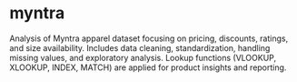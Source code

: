 # myntra
Analysis of Myntra apparel dataset focusing on pricing, discounts, ratings, and size availability. Includes data cleaning, standardization, handling missing values, and exploratory analysis. Lookup functions (VLOOKUP, XLOOKUP, INDEX, MATCH) are applied for product insights and reporting.
